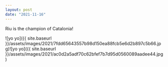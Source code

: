```yaml
---
layout: post
date: "2021-11-16"
---
```


Riu is the champion of Catalonia!

![yo yo]({{ site.baseurl }}/assets/images/2021/7fdd65643557b98d150ea88fcb5e6d2b897c5b66.jpg)![yo yo]({{ site.baseurl }}/assets/images/2021/ac0d2a5adf70c62bfef7b7d95d0560089aadee44.jpg)
